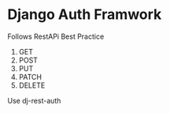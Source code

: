# Django Auth Framwork

 Follows RestAPi Best Practice
 1. GET
 2. POST
 3. PUT
 4. PATCH
 5. DELETE

Use dj-rest-auth
